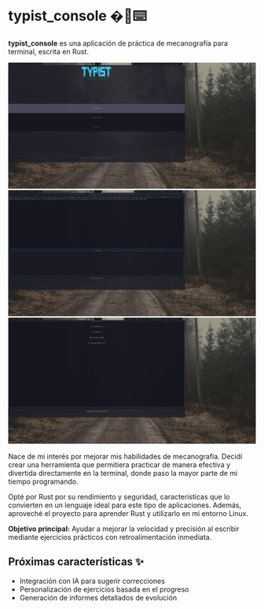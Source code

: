 # typist_console �🧠⌨️

**typist_console** es una aplicación de práctica de mecanografía para terminal, escrita en Rust.

![menu_de_inicio](./img/screenshot.png)
![Captura_en_uso](./img/screenshot2.png)
![Resultado](./img/screenshot3.png)

Nace de mi interés por mejorar mis habilidades de mecanografía. Decidí crear una herramienta que permitiera practicar de manera efectiva y divertida directamente en la terminal, donde paso la mayor parte de mi tiempo programando.

Opté por Rust por su rendimiento y seguridad, características que lo convierten en un lenguaje ideal para este tipo de aplicaciones. Además, aproveché el proyecto para aprender Rust y utilizarlo en mi entorno Linux.

**Objetivo principal:** Ayudar a mejorar la velocidad y precisión al escribir mediante ejercicios prácticos con retroalimentación inmediata.

## Próximas características ✨

- Integración con IA para sugerir correcciones
- Personalización de ejercicios basada en el progreso
- Generación de informes detallados de evolución
